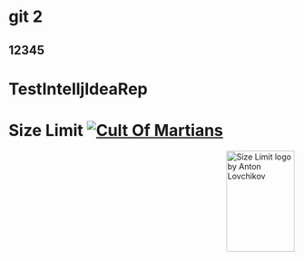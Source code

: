 # git 2
## 12345
# TestIntelljIdeaRep

# Size Limit [![Cult Of Martians][cult-img]][cult]



<img src="https://ai.github.io/size-limit/logo.svg" align="right"
     title="Size Limit logo by Anton Lovchikov" width="120" height="178">
     
 [cult-img]: http://cultofmartians.com/assets/badges/badge.svg
 [cult]:     http://cultofmartians.com/tasks/size-limit-config.html
